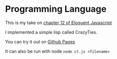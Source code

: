 # Programming Language
This is my take on [chapter 12 of Eloquent Javascript](https://eloquentjavascript.net/12_language.html)

I implemented a simple lisp called CrazyTies.

You can try it out on [Github Pages](https://crazytieguy.github.io/eloquent-javascript/12_language/)

It can also be run with node
`node ct.js <filename>`
